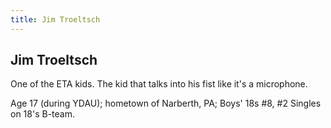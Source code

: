 ```yaml
---
title: Jim Troeltsch
---
```


Jim Troeltsch
-------------

One of the ETA kids. The kid that talks into his fist like it's a microphone.

Age 17 (during YDAU); hometown of Narberth, PA; Boys' 18s #8, #2 Singles on 18's B-team.
